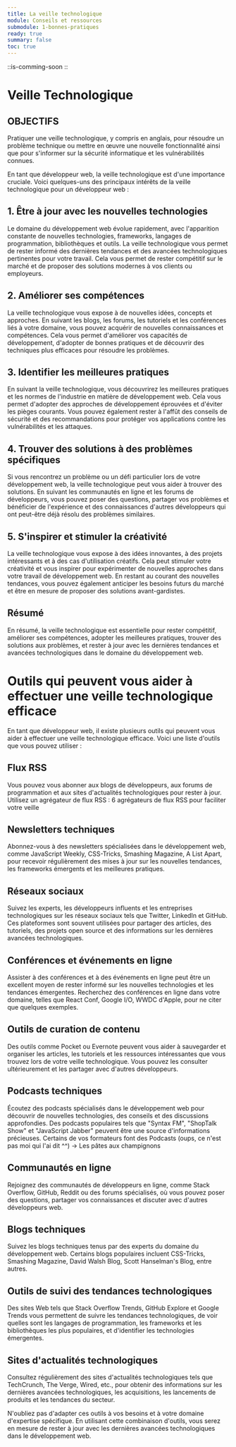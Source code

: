 ```yaml
---
title: La veille technologique
module: Conseils et ressources
submodule: 1-bonnes-pratiques
ready: true
summary: false
toc: true
---
```


::is-comming-soon
:: 

# Veille Technologique

## OBJECTIFS

Pratiquer une veille technologique, y compris en anglais, pour résoudre un problème technique ou mettre en œuvre une nouvelle fonctionnalité ainsi que pour s'informer sur la sécurité informatique et les vulnérabilités connues.

En tant que développeur web, la veille technologique est d'une importance cruciale. Voici quelques-uns des principaux intérêts de la veille technologique pour un développeur web :

## 1. Être à jour avec les nouvelles technologies

Le domaine du développement web évolue rapidement, avec l'apparition constante de nouvelles technologies, frameworks, langages de programmation, bibliothèques et outils. La veille technologique vous permet de rester informé des dernières tendances et des avancées technologiques pertinentes pour votre travail. Cela vous permet de rester compétitif sur le marché et de proposer des solutions modernes à vos clients ou employeurs.

## 2. Améliorer ses compétences

La veille technologique vous expose à de nouvelles idées, concepts et approches. En suivant les blogs, les forums, les tutoriels et les conférences liés à votre domaine, vous pouvez acquérir de nouvelles connaissances et compétences. Cela vous permet d'améliorer vos capacités de développement, d'adopter de bonnes pratiques et de découvrir des techniques plus efficaces pour résoudre les problèmes.

## 3. Identifier les meilleures pratiques

En suivant la veille technologique, vous découvrirez les meilleures pratiques et les normes de l'industrie en matière de développement web. Cela vous permet d'adopter des approches de développement éprouvées et d'éviter les pièges courants. Vous pouvez également rester à l'affût des conseils de sécurité et des recommandations pour protéger vos applications contre les vulnérabilités et les attaques.

## 4. Trouver des solutions à des problèmes spécifiques

Si vous rencontrez un problème ou un défi particulier lors de votre développement web, la veille technologique peut vous aider à trouver des solutions. En suivant les communautés en ligne et les forums de développeurs, vous pouvez poser des questions, partager vos problèmes et bénéficier de l'expérience et des connaissances d'autres développeurs qui ont peut-être déjà résolu des problèmes similaires.

## 5. S'inspirer et stimuler la créativité

La veille technologique vous expose à des idées innovantes, à des projets intéressants et à des cas d'utilisation créatifs. Cela peut stimuler votre créativité et vous inspirer pour expérimenter de nouvelles approches dans votre travail de développement web. En restant au courant des nouvelles tendances, vous pouvez également anticiper les besoins futurs du marché et être en mesure de proposer des solutions avant-gardistes.

## Résumé

En résumé, la veille technologique est essentielle pour rester compétitif, améliorer ses compétences, adopter les meilleures pratiques, trouver des solutions aux problèmes, et rester à jour avec les dernières tendances et avancées technologiques dans le domaine du développement web.

# Outils qui peuvent vous aider à effectuer une veille technologique efficace

En tant que développeur web, il existe plusieurs outils qui peuvent vous aider à effectuer une veille technologique efficace. Voici une liste d'outils que vous pouvez utiliser :

## Flux RSS

Vous pouvez vous abonner aux blogs de développeurs, aux forums de programmation et aux sites d'actualités technologiques pour rester à jour. Utilisez un agrégateur de flux RSS : 6 agrégateurs de flux RSS pour faciliter votre veille

## Newsletters techniques

Abonnez-vous à des newsletters spécialisées dans le développement web, comme JavaScript Weekly, CSS-Tricks, Smashing Magazine, A List Apart, pour recevoir régulièrement des mises à jour sur les nouvelles tendances, les frameworks émergents et les meilleures pratiques.

## Réseaux sociaux

Suivez les experts, les développeurs influents et les entreprises technologiques sur les réseaux sociaux tels que Twitter, LinkedIn et GitHub. Ces plateformes sont souvent utilisées pour partager des articles, des tutoriels, des projets open source et des informations sur les dernières avancées technologiques.

## Conférences et événements en ligne

Assister à des conférences et à des événements en ligne peut être un excellent moyen de rester informé sur les nouvelles technologies et les tendances émergentes. Recherchez des conférences en ligne dans votre domaine, telles que React Conf, Google I/O, WWDC d'Apple, pour ne citer que quelques exemples.

## Outils de curation de contenu

Des outils comme Pocket ou Evernote peuvent vous aider à sauvegarder et organiser les articles, les tutoriels et les ressources intéressantes que vous trouvez lors de votre veille technologique. Vous pouvez les consulter ultérieurement et les partager avec d'autres développeurs.

## Podcasts techniques

Écoutez des podcasts spécialisés dans le développement web pour découvrir de nouvelles technologies, des conseils et des discussions approfondies. Des podcasts populaires tels que "Syntax FM", "ShopTalk Show" et "JavaScript Jabber" peuvent être une source d'informations précieuses. Certains de vos formateurs font des Podcasts (oups, ce n'est pas moi qui l'ai dit ^^) -> Les pâtes aux champignons

## Communautés en ligne

Rejoignez des communautés de développeurs en ligne, comme Stack Overflow, GitHub, Reddit ou des forums spécialisés, où vous pouvez poser des questions, partager vos connaissances et discuter avec d'autres développeurs web.

## Blogs techniques

Suivez les blogs techniques tenus par des experts du domaine du développement web. Certains blogs populaires incluent CSS-Tricks, Smashing Magazine, David Walsh Blog, Scott Hanselman's Blog, entre autres.

## Outils de suivi des tendances technologiques

Des sites Web tels que Stack Overflow Trends, GitHub Explore et Google Trends vous permettent de suivre les tendances technologiques, de voir quelles sont les langages de programmation, les frameworks et les bibliothèques les plus populaires, et d'identifier les technologies émergentes.

## Sites d'actualités technologiques

Consultez régulièrement des sites d'actualités technologiques tels que TechCrunch, The Verge, Wired, etc., pour obtenir des informations sur les dernières avancées technologiques, les acquisitions, les lancements de produits et les tendances du secteur.

N'oubliez pas d'adapter ces outils à vos besoins et à votre domaine d'expertise spécifique. En utilisant cette combinaison d'outils, vous serez en mesure de rester à jour avec les dernières avancées technologiques dans le développement web.
